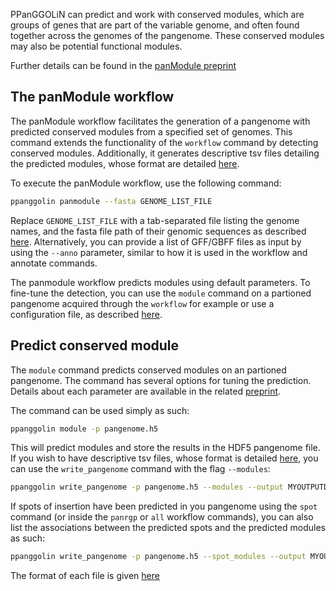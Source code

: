 <!-- # Conserved module prediction -->

PPanGGOLiN can predict and work with conserved modules, which are groups of genes that are part of the variable genome, and often found together across the genomes of the pangenome. These conserved modules may also be potential functional modules.

Further details can be found in the [panModule preprint](https://doi.org/10.1101/2021.12.06.471380)

## The panModule workflow

The panModule workflow facilitates the generation of a pangenome with predicted conserved modules from a specified set of genomes. This command extends the functionality of the `workflow` command by detecting conserved modules. Additionally, it generates descriptive tsv files detailing the predicted modules, whose format are detailed [here](./moduleOutputs.md).

To execute the panModule workflow, use the following command: 

```bash
ppanggolin panmodule --fasta GENOME_LIST_FILE
```
Replace `GENOME_LIST_FILE` with a tab-separated file listing the genome names, and the fasta file path of their genomic sequences as described [here](../PangenomeAnalyses/pangenomeAnnotation.md#annotate-fasta-file). Alternatively, you can provide a list of GFF/GBFF files as input by using the `--anno` parameter, similar to how it is used in the workflow and annotate commands.

The panmodule workflow predicts modules using default parameters. To fine-tune the detection, you can use the `module` command on a partioned pangenome acquired through the `workflow` for example or use a configuration file, as described [here](../practicalInformation.md#configuration-file). 


## Predict conserved module

The `module` command predicts conserved modules on an partioned pangenome. The command has several options for tuning the prediction. Details about each parameter are available in the related [preprint](https://www.biorxiv.org/content/10.1101/2021.12.06.471380v1).

The command can be used simply as such:

```bash
ppanggolin module -p pangenome.h5
```

This will predict modules and store the results in the HDF5 pangenome file. If you wish to have descriptive tsv files, whose format is detailed [here](./moduleOutputs.md), you can use the `write_pangenome` command with the flag `--modules`:
```bash
ppanggolin write_pangenome -p pangenome.h5 --modules --output MYOUTPUTDIR
```

If spots of insertion have been predicted in you pangenome using the `spot` command (or inside the `panrgp` or `all` workflow commands), you can also list the associations between the predicted spots and the predicted modules as such:

```bash
ppanggolin write_pangenome -p pangenome.h5 --spot_modules --output MYOUTPUTDIR
```


The format of each file is given [here](./moduleOutputs.md)
